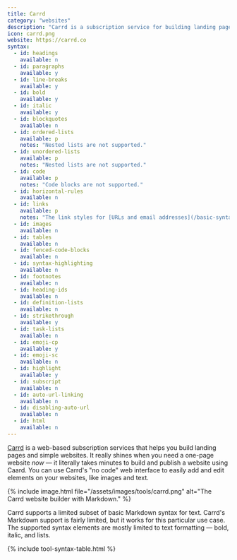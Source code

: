```yaml
---
title: Carrd
category: "websites"
description: "Carrd is a subscription service for building landing pages and simple websites."
icon: carrd.png
website: https://carrd.co
syntax:
  - id: headings
    available: n
  - id: paragraphs
    available: y
  - id: line-breaks
    available: y
  - id: bold
    available: y
  - id: italic
    available: y
  - id: blockquotes
    available: n
  - id: ordered-lists
    available: p
    notes: "Nested lists are not supported."
  - id: unordered-lists
    available: p
    notes: "Nested lists are not supported."
  - id: code
    available: p
    notes: "Code blocks are not supported."
  - id: horizontal-rules
    available: n
  - id: links
    available: p
    notes: "The link styles for [URLs and email addresses](/basic-syntax#urls-and-email-addresses) and [reference-style links](/basic-syntax#reference-style-links) are not supported."
  - id: images
    available: n
  - id: tables
    available: n
  - id: fenced-code-blocks
    available: n
  - id: syntax-highlighting
    available: n
  - id: footnotes
    available: n
  - id: heading-ids
    available: n
  - id: definition-lists
    available: n
  - id: strikethrough
    available: y
  - id: task-lists
    available: n
  - id: emoji-cp
    available: y
  - id: emoji-sc
    available: n
  - id: highlight
    available: y
  - id: subscript
    available: n
  - id: auto-url-linking
    available: n
  - id: disabling-auto-url
    available: n
  - id: html
    available: n
---
```


[Carrd](https://carrd.co) is a web-based subscription services that helps you build landing pages and simple websites. It really shines when you need a one-page website *now* — it literally takes minutes to build and publish a website using Caard. You can use Carrd's "no code" web interface to easily add and edit elements on your websites, like images and text. 

{% include image.html file="/assets/images/tools/carrd.png" alt="The Carrd website builder with Markdown." %}

Carrd supports a limited subset of basic Markdown syntax for text. Carrd's Markdown support is fairly limited, but it works for this particular use case. The supported syntax elements are mostly limited to text formatting — bold, italic, and lists. 

{% include tool-syntax-table.html %}

